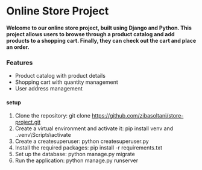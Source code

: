 # Online Store Project
**Welcome to our online store project, built using Django and Python. This project allows users to browse through a product catalog and add products to a shopping cart. Finally, they can check out the cart and place an order.**
### Features
  +  Product catalog with product details
  +  Shopping cart with quantity management
  +  User address management

#### setup ####
  1. Clone the repository: git clone https://github.com/zibasoltani/store-project.git 
  2. Create a virtual environment and activate it: pip install venv and .\.venv\Scripts\activate
  3. Create a createsuperuser: python createsuperuser.py  
  4. Install the required packages: pip install -r requirements.txt
  5. Set up the database: python manage.py migrate
  6. Run the application: python manage.py runserver
 



